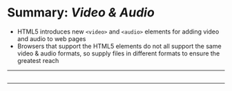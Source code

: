 # **Summary: *Video & Audio***
* HTML5 introduces new `<video>` and `<audio>` elements for adding video and audio to web pages
* Browsers that support the HTML5 elements do not all support the same video & audio formats, so supply files in different formats to ensure the greatest reach

---

##  


***
